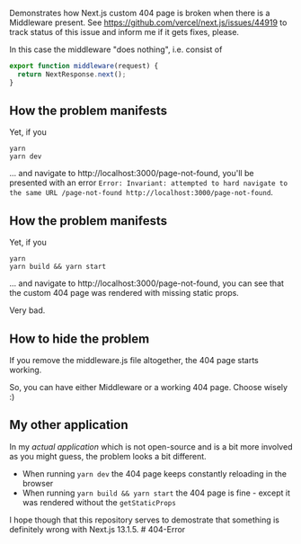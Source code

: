Demonstrates how Next.js custom 404 page is broken when there is a Middleware present. See https://github.com/vercel/next.js/issues/44919 to track status of this issue and inform me if it gets fixes, please.

In this case the middleware "does nothing", i.e. consist of

```js
export function middleware(request) {
  return NextResponse.next();
}
```

## How the problem manifests

Yet, if you

```
yarn
yarn dev
```

... and navigate to http://localhost:3000/page-not-found, you'll be presented with an error `Error: Invariant: attempted to hard navigate to the same URL /page-not-found http://localhost:3000/page-not-found`.

## How the problem manifests

Yet, if you

```
yarn
yarn build && yarn start
```

... and navigate to http://localhost:3000/page-not-found, you can see that the custom 404 page was rendered with missing static props.

Very bad.

## How to hide the problem

If you remove the middleware.js file altogether, the 404 page starts working.

So, you can have either Middleware or a working 404 page. Choose wisely :)

## My other application

In my _actual application_ which is not open-source and is a bit more involved as you might guess, the problem looks a bit different.

- When running `yarn dev` the 404 page keeps constantly reloading in the browser
- When running `yarn build && yarn start` the 404 page is fine - except it was rendered without the `getStaticProps`

I hope though that this repository serves to demostrate that something is definitely wrong with Next.js 13.1.5.
#   4 0 4 - E r r o r  
 